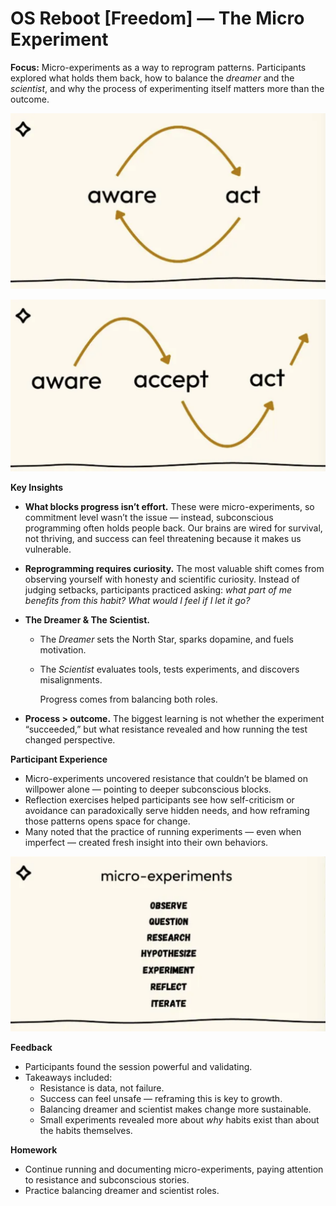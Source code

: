 # OS Reboot [Freedom] — The Micro Experiment

**Focus:** Micro-experiments as a way to reprogram patterns. Participants explored what holds them back, how to balance the *dreamer* and the *scientist*, and why the process of experimenting itself matters more than the outcome.

![Session 4 a](/Images/session4a.png)

![session 4 b](/Images/session4b.png)

**Key Insights**

- **What blocks progress isn’t effort.** These were micro-experiments, so commitment level wasn’t the issue — instead, subconscious programming often holds people back. Our brains are wired for survival, not thriving, and success can feel threatening because it makes us vulnerable.
- **Reprogramming requires curiosity.** The most valuable shift comes from observing yourself with honesty and scientific curiosity. Instead of judging setbacks, participants practiced asking: *what part of me benefits from this habit? What would I feel if I let it go?*
- **The Dreamer & The Scientist.**
    - The *Dreamer* sets the North Star, sparks dopamine, and fuels motivation.
    - The *Scientist* evaluates tools, tests experiments, and discovers misalignments.
        
        Progress comes from balancing both roles.
        
- **Process > outcome.** The biggest learning is not whether the experiment “succeeded,” but what resistance revealed and how running the test changed perspective.

**Participant Experience**

- Micro-experiments uncovered resistance that couldn’t be blamed on willpower alone — pointing to deeper subconscious blocks.
- Reflection exercises helped participants see how self-criticism or avoidance can paradoxically serve hidden needs, and how reframing those patterns opens space for change.
- Many noted that the practice of running experiments — even when imperfect — created fresh insight into their own behaviors.

![session 4 c](/Images/session4c.png)

**Feedback**

- Participants found the session powerful and validating.
- Takeaways included:
    - Resistance is data, not failure.
    - Success can feel unsafe — reframing this is key to growth.
    - Balancing dreamer and scientist makes change more sustainable.
    - Small experiments revealed more about *why* habits exist than about the habits themselves.

**Homework**

- Continue running and documenting micro-experiments, paying attention to resistance and subconscious stories.
- Practice balancing dreamer and scientist roles.